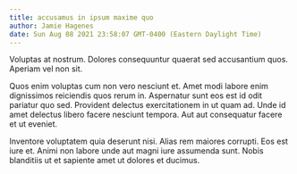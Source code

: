```yaml
---
title: accusamus in ipsum maxime quo
author: Jamie Hagenes
date: Sun Aug 08 2021 23:58:07 GMT-0400 (Eastern Daylight Time)
---
```

Voluptas at nostrum. Dolores consequuntur quaerat sed accusantium quos. Aperiam vel non sit.

 Quos enim voluptas cum non vero nesciunt et. Amet modi labore enim dignissimos reiciendis quos rerum in. Aspernatur sunt eos est id odit pariatur quo sed. Provident delectus exercitationem in ut quam ad. Unde id amet delectus libero facere nesciunt tempora. Aut aut consequatur facere et ut eveniet.

 Inventore voluptatem quia deserunt nisi. Alias rem maiores corrupti. Eos est iure et. Animi non labore unde aut magni iure assumenda sunt. Nobis blanditiis ut et sapiente amet ut dolores et ducimus.